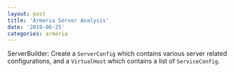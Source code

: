 ```yaml
---
layout: post
title: 'Armeria Server Analysis'
date: '2019-06-25'
categories: armeria
---
```


ServerBuilder: Create a `ServerConfig` which contains various server related configurations,
 and a `VirtualHost` which contains a list of `ServiceConfig`. 
